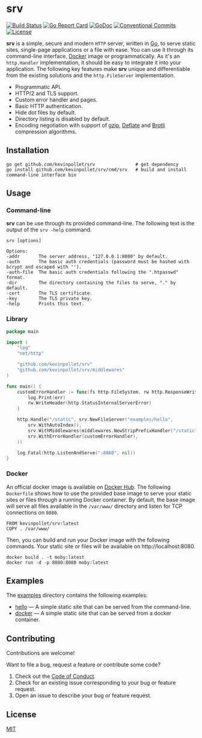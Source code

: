 # srv

[![Build Status](https://github.com/kevinpollet/srv/workflows/build/badge.svg)](https://github.com/kevinpollet/srv/actions)
[![Go Report Card](https://goreportcard.com/badge/github.com/kevinpollet/srv)](https://goreportcard.com/report/github.com/kevinpollet/srv)
[![GoDoc](https://godoc.org/github.com/kevinpollet/srv?status.svg)](https://pkg.go.dev/github.com/kevinpollet/srv)
[![Conventional Commits](https://img.shields.io/badge/Conventional%20Commits-1.0.0-yellow.svg)](https://conventionalcommits.org)
[![License](https://img.shields.io/github/license/kevinpollet/srv)](./LICENSE.md)

**srv** is a simple, secure and modern `HTTP` server, written in [Go](https://go.dev/), to serve static sites,
single-page applications or a file with ease. You can use it through its command-line
interface, [Docker](https://www.docker.com/) image or programmatically. As it's an `http.Handler` implementation, it
should be easy to integrate it into your application. The following key features make **srv** unique and differentiable
from the existing solutions and the `http.FileServer` implementation.

- Programmatic API.
- HTTP/2 and TLS support.
- Custom error handler and pages.
- Basic HTTP authentication.
- Hide dot files by default.
- Directory listing is disabled by default.
- Encoding negotiation with support of [gzip](https://www.gzip.org/), [Deflate](https://en.wikipedia.org/wiki/DEFLATE)
  and [Brotli](https://en.wikipedia.org/wiki/Brotli) compression algorithms.

## Installation

```shell
go get github.com/kevinpollet/srv               # get dependency
go install github.com/kevinpollet/srv/cmd/srv   # build and install command-line interface bin
```

## Usage

### Command-line

**srv** can be use through its provided command-line. The following text is the output of the `srv -help` command.

```shell
srv [options]

Options:
-addr       The server address, "127.0.0.1:8080" by default.
-auth       The basic auth credentials (password must be hashed with bcrypt and escaped with '').
-auth-file  The basic auth credentials following the ".htpasswd" format.
-dir        The directory containing the files to serve, "." by default.
-cert       The TLS certificate.
-key        The TLS private key.
-help       Prints this text.
```

### Library

```go
package main

import (
	"log"
	"net/http"

	"github.com/kevinpollet/srv"
	"github.com/kevinpollet/srv/middlewares"
)

func main() {
	customErrorHandler := func(fs http.FileSystem, rw http.ResponseWriter, err error) {
		log.Print(err)
		rw.WriteHeader(http.StatusInternalServerError)
	}

	http.Handle("/static", srv.NewFileServer("examples/hello",
		srv.WithAutoIndex(),
		srv.WithMiddlewares(middlewares.NewStripPrefixHandler("/static")),
		srv.WithErrorHandler(customErrorHandler),
	))

	log.Fatal(http.ListenAndServe(":8080", nil))
}
```

### Docker

An official docker image is available on [Docker Hub](https://hub.docker.com/r/kevinpollet/srv). The
following `Dockerfile` shows how to use the provided base image to serve your static sites or files through a running
Docker container. By default, the base image will serve all files available in the `/var/www/` directory and listen for
TCP connections on `8080`.

```
FROM kevinpollet/srv:latest
COPY . /var/www/
```

Then, you can build and run your Docker image with the following commands. Your static site or files will be available
on http://localhost:8080.

```shell
docker build . -t moby:latest
docker run -d -p 8080:8080 moby:latest
```

## Examples

The [examples](./examples) directory contains the following examples:

- [hello](./examples/hello) — A simple static site that can be served from the command-line.
- [docker](./examples/docker) — A simple static site that can be served from a docker container.

## Contributing

Contributions are welcome!

Want to file a bug, request a feature or contribute some code?

1. Check out the [Code of Conduct](./CODE_OF_CONDUCT.md).
2. Check for an existing issue corresponding to your bug or feature request.
3. Open an issue to describe your bug or feature request.

## License

[MIT](./LICENSE.md)
